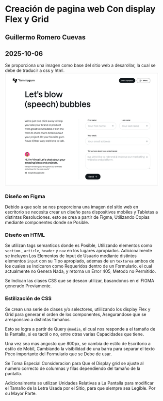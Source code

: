 # Creación de pagina web Con display Flex y Grid
## Guillermo Romero Cuevas
## 2025-10-06

Se proporciona una imagen como base del sitio web a desarollar, la cual se debe de traducir a css y html.
![Imagen del sitio Web a Copiar de Yummy Gum](copythis.jpg)

### Diseño en Figma

Debido a que solo se nos proporciona una imagen del sitio web en escritorio se necesita crear un diseño para dispositivos mobiles y Tabletas a distintas Resoluciones. esto se crea a partir de Figma, Utilizando Copias mediante componentes donde se Posible.

### Diseño en HTML

Se utilizan tags semanticos donde es Posible, Utilizando elementos como ```section```
, ```article```, ```header``` y ```nav``` en los lugares apropiados. Adicionalmente se incluyen Los Elementos de Input de Usuario mediante distintos elementos ```input``` con su Tipo apropiado, ademas de un ```textarea``` ambos de los cuales se Indicaron como Requeridos dentro de un Formulario. el cual actualmente no Genera Nada, y retorna un Error 405, Metodo no Permitido.

Se Indican las clases CSS que se desean utilizar, basandonos en el FIGMA generado Previamente.

### Estilización de CSS

Se crean una serie de clases y/o selectores, utlilizando los display Flex y Grid para generar el orden de los componentes, Asegurandose que se aresponsivo a distintas tamaños.

Esto se logra  a partir de Query `@media`, el cual nos responde a el tamaño de la Pantalla, si es tactil o no, entre otras varias Capacidades que tiene.

Una vez sea mas angosto que 800px, se cambia de estilo de Escritorio a estilo de Mobil, Cambiando la visibilidad de una barra para separar el texto Poco importante del Formulario que se Debe de usar.

Se Toma Especial Consideracion para Que el Display grid se ajuste al numero correcto de columnas y filas dependiendo del tamaño de la pantalla.

Adicionalmente se utilizan Unidades Relativas a La Pantalla para modificar el Tamaño de la Letra Usada por el Sitio, para que siempre sea Legible. Por su Mayor Parte.